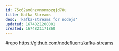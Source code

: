 ```yaml
---
id: 75c62am8nzvnonmozqjd78u
title: Kafka Streams
desc: 'kafka-streams for nodejs'
updated: 1674821200001
created: 1674821171860
---
```


#repo https://github.com/nodefluent/kafka-streams